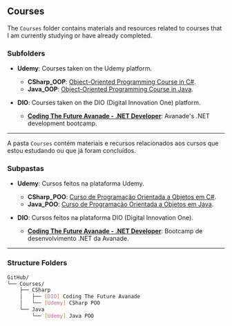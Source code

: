 ## Courses

The `Courses` folder contains materials and resources related to courses that I am currently studying or have already completed.

### Subfolders

- **Udemy**: Courses taken on the Udemy platform.
   - **CSharp_OOP**: [Object-Oriented Programming Course in C#](https://www.udemy.com/course/programacao-orientada-a-objetos-csharp/?couponCode=KEEPLEARNINGBR).
   - **Java_OOP**: [Object-Oriented Programming Course in Java](https://www.udemy.com/course/java-curso-completo).

- **DIO**: Courses taken on the DIO (Digital Innovation One) platform.
   - **[Coding The Future Avanade - .NET Developer](https://web.dio.me/track/coding-future-avanade-net-developer?tab=path)**: Avanade's .NET development bootcamp.
---
A pasta `Courses` contém materiais e recursos relacionados aos cursos que estou estudando ou que já foram concluídos.

### Subpastas

- **Udemy**: Cursos feitos na plataforma Udemy.
  - **CSharp_POO**: [Curso de Programação Orientada a Objetos em C#](https://www.udemy.com/course/programacao-orientada-a-objetos-csharp/?couponCode=KEEPLEARNINGBR).
  - **Java_POO**: [Curso de Programação Orientada a Objetos em Java](https://www.udemy.com/course/java-curso-completo).

- **DIO**: Cursos feitos na plataforma DIO (Digital Innovation One).
  - **[Coding The Future Avanade - .NET Developer](https://web.dio.me/track/coding-future-avanade-net-developer?tab=path)**: Bootcamp de desenvolvimento .NET da Avanade.
---
### Structure Folders

```sh
GitHub/
└── Courses/
    ├── CSharp
    │   ├── [DIO] Coding The Future Avanade
    │   └── [Udemy] CSharp POO
    └── Java
        └── [Udemy] Java POO
```